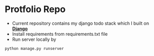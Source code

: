 # Protfolio Repo  
* Current repository contains my django todo stack which I built on **[Django](https://www.djangoproject.com/)**  
* Install requirements from requirements.txt file
* Run server locally by 
```python 
python manage.py runserver
```